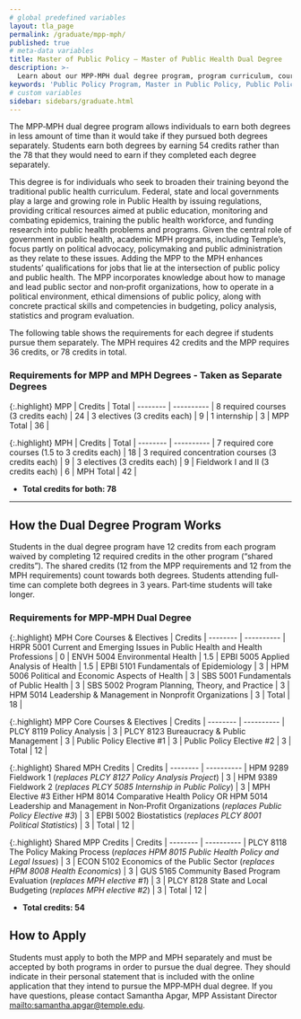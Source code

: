 ```yaml
---
# global predefined variables
layout: tla_page
permalink: /graduate/mpp-mph/
published: true
# meta-data variables
title: Master of Public Policy – Master of Public Health Dual Degree
description: >-
  Learn about our MPP-MPH dual degree program, program curriculum, course sequence, and how to apply.  
keywords: 'Public Policy Program, Master in Public Policy, Public Policy Major, Public Policy School'
# custom variables
sidebar: sidebars/graduate.html
---
```

The MPP‐MPH dual degree program allows individuals to earn both degrees in less amount of time than it would take if they pursued both degrees separately. Students earn both degrees by earning 54 credits rather than the 78 that they would need to earn if they completed each degree separately.

This degree is for individuals who seek to broaden their training beyond the traditional public health curriculum. Federal, state and local governments play a large and growing role in Public Health by issuing regulations, providing critical resources aimed at public education, monitoring and combating epidemics, training the public health workforce, and funding research into public health problems and programs. Given the central role of government in public health, academic MPH programs, including Temple’s, focus partly on political advocacy, policymaking and public administration as they relate to these issues. Adding the MPP to the MPH enhances students’ qualifications for jobs that lie at the intersection of public policy and public health. The MPP incorporates knowledge about how to manage and lead public sector and non‐profit organizations, how to operate in a political environment, ethical dimensions of public policy, along with concrete practical skills and competencies in budgeting, policy analysis, statistics and program evaluation.

The following table shows the requirements for each degree if students pursue them separately. The MPH requires 42 credits and the MPP requires 36 credits, or 78 credits in total.

### Requirements for MPP and MPH Degrees - Taken as Separate Degrees

{:.highlight}
MPP | Credits | Total | 
-------- | ---------- | 
8 required courses (3 credits each) | 24 | 
3 electives (3 credits each) | 9 | 
1 internship | 3 | 
MPP Total | 36 | 

{:.highlight}
MPH | Credits | Total | 
-------- | ---------- | 
7 required core courses (1.5 to 3 credits each) | 18 | 
3 required concentration courses (3 credits each) | 9 | 
3 electives (3 credits each) | 9 | 
Fieldwork I and II (3 credits each) | 6 | 
MPH Total | 42 | 

- **Total credits for both: 78**<br>

---

## How the Dual Degree Program Works
Students in the dual degree program have 12 credits from each program waived by completing 12 required credits in the other program (“shared credits”). The shared credits (12 from the MPP requirements and 12 from the MPH requirements) count towards both degrees. Students attending full‐time can complete both degrees in 3 years. Part‐time students will take longer.

### Requirements for MPP‐MPH Dual Degree

{:.highlight}
MPH Core Courses & Electives | Credits | 
-------- | ---------- | 
HRPR 5001 Current and Emerging Issues in Public Health and Health Professions | 0 | 
ENVH 5004 Environmental Health | 1.5 | 
EPBI 5005 Applied Analysis of Health | 1.5 | 
EPBI 5101 Fundamentals of Epidemiology | 3 | 
HPM 5006 Political and Economic Aspects of Health | 3 | 
SBS 5001 Fundamentals of Public Health | 3 | 
SBS 5002 Program Planning, Theory, and Practice | 3 | 
HPM 5014 Leadership & Management in Nonprofit Organizations | 3 | 
Total | 18 | 

{:.highlight}
MPP Core Courses & Electives | Credits | 
-------- | ---------- | 
PLCY 8119 Policy Analysis | 3 | 
PLCY 8123 Bureaucracy & Public Management | 3 | 
Public Policy Elective #1 | 3 | 
Public Policy Elective #2 | 3 | 
Total | 12 | 

{:.highlight}
Shared MPH Credits | Credits | 
-------- | ---------- | 
HPM 9289 Fieldwork 1 (_replaces PLCY 8127 Policy Analysis Project_) | 3 | 
HPM 9389 Fieldwork 2 (_replaces PLCY 5085 Internship in Public Policy_) | 3 | 
MPH Elective #3 Either HPM 8014 Comparative Health Policy OR HPM 5014 Leadership and Management in Non‐Profit Organizations (_replaces Public Policy Elective #3_) | 3 | 
EPBI 5002 Biostatistics (_replaces PLCY 8001 Political Statistics_) | 3 | 
Total | 12 | 

{:.highlight}
Shared MPP Credits | Credits | 
-------- | ---------- | 
PLCY 8118 The Policy Making Process (_replaces HPM 8015 Public Health Policy and Legal Issues_) | 3 | 
ECON 5102 Economics of the Public Sector (_replaces HPM 8008 Health Economics_) | 3 | 
GUS 5165 Community Based Program Evaluation (_replaces MPH elective #1_) | 3 | 
PLCY 8128 State and Local Budgeting (_replaces MPH elective #2_) | 3 | 
Total | 12 | 

- **Total credits: 54**<br>

## How to Apply
Students must apply to both the MPP and MPH separately and must be accepted by both programs in order to pursue the dual degree. They should indicate in their personal statement that is included with the online application that they intend to pursue the MPP‐MPH dual degree. If you have questions, please contact Samantha Apgar, MPP Assistant Director [mailto:samantha.apgar@temple.edu](samantha.apgar@temple.edu).
